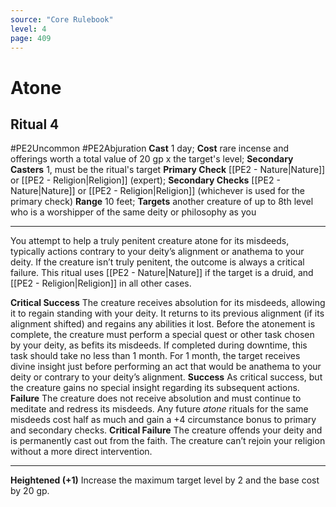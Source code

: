 ```yaml
---
source: "Core Rulebook"
level: 4
page: 409
---
```


# Atone
## Ritual 4
#PE2Uncommon #PE2Abjuration 
**Cast** 1 day; **Cost** rare incense and offerings worth a total value of 20 gp x the target's level; **Secondary Casters** 1, must be the ritual's target
**Primary Check** [[PE2 - Nature|Nature]] or [[PE2 - Religion|Religion]] (expert); **Secondary Checks** [[PE2 - Nature|Nature]] or [[PE2 - Religion|Religion]] (whichever is used for the primary check)
**Range** 10 feet; **Targets** another creature of up to 8th level who is a worshipper of the same deity or philosophy as you

-----
You attempt to help a truly penitent creature atone for its misdeeds, typically actions contrary to your deity’s alignment or anathema to your deity. If the creature isn’t truly penitent, the outcome is always a critical failure. This ritual uses [[PE2 - Nature|Nature]] if the target is a druid, and [[PE2 - Religion|Religion]] in all other cases.  

**Critical Success** The creature receives absolution for its misdeeds, allowing it to regain standing with your deity. It returns to its previous alignment (if its alignment shifted) and regains any abilities it lost. Before the atonement is complete, the creature must perform a special quest or other task chosen by your deity, as befits its misdeeds. If completed during downtime, this task should take no less than 1 month. For 1 month, the target receives divine insight just before performing an act that would be anathema to your deity or contrary to your deity’s alignment.
**Success** As critical success, but the creature gains no special insight regarding its subsequent actions.
**Failure** The creature does not receive absolution and must continue to meditate and redress its misdeeds. Any future *atone* rituals for the same misdeeds cost half as much and gain a +4 circumstance bonus to primary and secondary checks.
**Critical Failure** The creature offends your deity and is permanently cast out from the faith. The creature can’t rejoin your religion without a more direct intervention.

---
**Heightened (+1)** Increase the maximum target level by 2 and the base cost by 20 gp.